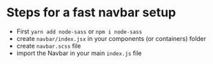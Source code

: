 # Steps for a fast navbar setup

* First `yarn add node-sass` or `npm i node-sass`
* create `navbar/index.jsx` in your components (or containers) folder
* create `navbar.scss` file
* import the Navbar in your main `index.js` file

